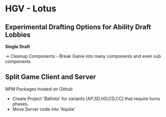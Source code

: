 # HGV - Lotus

## Experimental Drafting Options for Ability Draft Lobbies

**Single Draft**

-> Cleanup Components - Break Game into many components and even sub components

## Split Game Client and Server

NPM Packages hosted on Github

- Create Project 'Ballista' for variants [AP,SD,HD,CD,CC] that require turns phases.
- Move Server code into 'Aquila'
